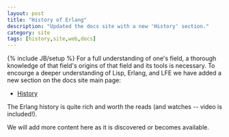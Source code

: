 ```yaml
---
layout: post
title: "History of Erlang"
description: "Updated the docs site with a new 'History' section."
category: site
tags: [history,site,web,docs]
---
```

{% include JB/setup %}
For a full understanding of one's field, a thorough knowledge of that field's
origins of that field and its tools is necessary. To encourge a deeper
understanding of Lisp, Erlang, and LFE we have added a new section on the docs
site main page:

 * <a href="http://docs.lfe.io/#History">History</a>

The Erlang history is quite rich and worth the reads (and watches -- video is
included!).

We will add more content here as it is discovered or becomes available.

